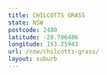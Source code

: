 ```yaml
---
title: CHILCOTTS GRASS
state: NSW
postcode: 2480
latitude: -28.706486
longitude: 153.25943
url: /nsw/chilcotts-grass/
layout: suburb
---
```

